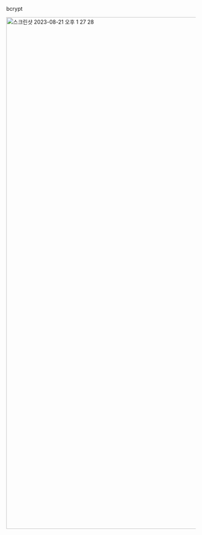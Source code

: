 bcrypt

<img width="1356" alt="스크린샷 2023-08-21 오후 1 27 28" src="https://github.com/Subak-Uncle/Subak-Uncle/assets/115992753/7f94ba73-0552-44ed-88fd-21a4a2461f93">


